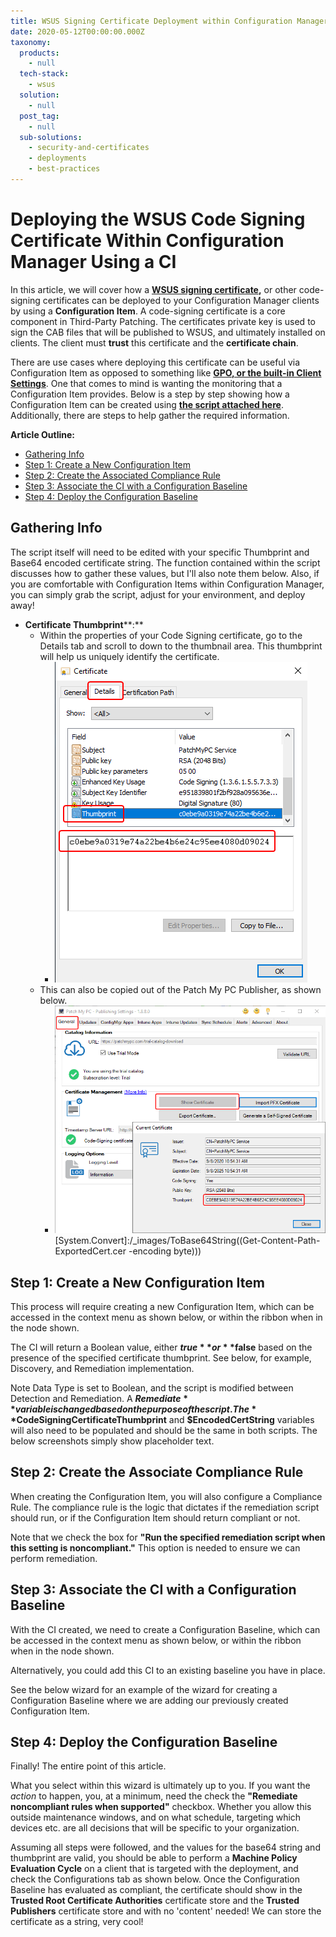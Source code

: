 ```yaml
---
title: WSUS Signing Certificate Deployment within Configuration Manager
date: 2020-05-12T00:00:00.000Z
taxonomy:
  products:
    - null
  tech-stack:
    - wsus
  solution:
    - null
  post_tag:
    - null
  sub-solutions:
    - security-and-certificates
    - deployments
    - best-practices
---
```


# Deploying the WSUS Code Signing Certificate Within Configuration Manager Using a CI

In this article, we will cover how a [**WSUS signing certificate**](../../wsus-signing-certificate-options-for-third-party-updates-in-configuration-manager/)**,** or other code-signing certificates can be deployed to your Configuration Manager clients by using a **Configuration Item**. A code-signing certificate is a core component in Third-Party Patching. The certificates private key is used to sign the CAB files that will be published to WSUS, and ultimately installed on clients. The client must **trust** this certificate and the **certificate chain**.

There are use cases where deploying this certificate can be useful via Configuration Item as opposed to something like [**GPO, or the built-in Client Settings**](../../how-to-deploy-the-wsus-signing-certificate-for-third-party-software-updates/). One that comes to mind is wanting the monitoring that a Configuration Item provides. Below is a step by step showing how a Configuration Item can be created using [**the script attached here**](https://patchmypc.com/app/uploads/2025/06/Script_Register-CodeSigningCertificate.zip). Additionally, there are steps to help gather the required information.

**Article Outline:**

* [Gathering Info](wsus-signing-certificate-deployment-ci.md#GatheringInfo)
* [Step 1: Create a New Configuration Item](wsus-signing-certificate-deployment-ci.md#CreateCI)
* [Step 2: Create the Associated Compliance Rule](wsus-signing-certificate-deployment-ci.md#CreateCR)
* [Step 3: Associate the CI with a Configuration Baseline](wsus-signing-certificate-deployment-ci.md#CreateCB)
* [Step 4: Deploy the Configuration Baseline](wsus-signing-certificate-deployment-ci.md#DeployCB)

## Gathering Info

The script itself will need to be edited with your specific Thumbprint and Base64 encoded certificate string. The function contained within the script discusses how to gather these values, but I'll also note them below. Also, if you are comfortable with Configuration Items within Configuration Manager, you can simply grab the script, adjust for your environment, and deploy away!

* **Certificate Thumbprint**\*\*:\*\*
  * Within the properties of your Code Signing certificate, go to the Details tab and scroll to down to the thumbnail area. This thumbprint will help us uniquely identify the certificate.
    * &#x20;![certificate properties, details, thumbprint field](/_images/cert-details.png "certificate properties, details, thumbprint field")
  * This can also be copied out of the Patch My PC Publisher, as shown below.
    * ![General Tab, Show Certificate, Thumbprint field](/_images/publisher-show-certificate.png "General Tab, Show Certificate, Thumbprint field")
[System.Convert]:/_images/ToBase64String((Get-Content-Path-ExportedCert.cer -encoding byte)))

## Step 1: Create a New Configuration Item

This process will require creating a new Configuration Item, which can be accessed in the context menu as shown below, or within the ribbon when in the node shown.

The CI will return a Boolean value, either **$true** or **$false** based on the presence of the specified certificate thumbprint. See below, for example, Discovery, and Remediation implementation.

Note Data Type is set to Boolean, and the script is modified between Detection and Remediation. A **$Remediate** variable is changed based on the purpose of the script. The **$CodeSigningCertificateThumbprint** and **$EncodedCertString** variables will also need to be populated and should be the same in both scripts. The below screenshots simply show placeholder text.

## Step 2: Create the Associate Compliance Rule

When creating the Configuration Item, you will also configure a Compliance Rule. The compliance rule is the logic that dictates if the remediation script should run, or if the Configuration Item should return compliant or not.

Note that we check the box for **"Run the specified remediation script when this setting is noncompliant."** This option is needed to ensure we can perform remediation.

## Step 3: Associate the CI with a Configuration Baseline

With the CI created, we need to create a Configuration Baseline, which can be accessed in the context menu as shown below, or within the ribbon when in the node shown.

Alternatively, you could add this CI to an existing baseline you have in place.

See the below wizard for an example of the wizard for creating a Configuration Baseline where we are adding our previously created Configuration Item.

## Step 4: Deploy the Configuration Baseline

Finally! The entire point of this article.

What you select within this wizard is ultimately up to you. If you want the _action_ to happen, you, at a minimum, need the check the **"Remediate noncompliant rules when supported"** checkbox. Whether you allow this outside maintenance windows, and on what schedule, targeting which devices etc. are all decisions that will be specific to your organization.

Assuming all steps were followed, and the values for the base64 string and thumbprint are valid, you should be able to perform a **Machine Policy Evaluation Cycle** on a client that is targeted with the deployment, and check the Configurations tab as shown below. Once the Configuration Baseline has evaluated as compliant, the certificate should show in the **Trusted Root Certificate Authorities** certificate store and the **Trusted Publishers** certificate store and with no 'content' needed! We can store the certificate as a string, very cool!